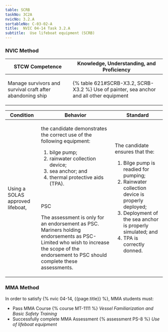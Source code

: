 ```yaml
---
table: SCRB
taskNo: 3C2A
nvicNo: 3.2.A 
sortableNo: C-03-02-A
title:  NVIC 04-14 Task 3.2.A 
subtitle:  Use lifeboat equipment (SCRB)
---
```






### NVIC Method

<a style="display:none;" onclick="togglevisibility('nvic_methods')" >Show NVIC method.</a>

<div id='nvic_methods' class='show'>

<table>
<thead>
<tr>
<th class='forty'> STCW Competence </th>
<th class='sixty'> Knowledge, Understanding, and Proficiency </th>
</tr>
</thead>

<tbody>
<tr><td markdown='1'>

Manage survivors and survival craft after abandoning ship

</td><td markdown='1'>

{% table 621#SCRB-X3.2, SCRB-X3.2 %} Use of painter, sea anchor and all other equipment

</td></tr>


</tbody>
</table>


<table>
<thead>
<tr><th class='twenty'>  Condition </th><th class='twenty'> Behavior </th><th  class='sixty'>Standard </th></tr>
</thead>
<tbody >



<tr><td markdown='1'>

Using a SOLAS approved lifeboat,

</td><td markdown='1'>

the candidate demonstrates the correct use of the following equipment:

1. bilge pump;
2. rainwater collection device;
3. sea anchor; and 
4. thermal protective aids (TPA).

<br>

<div class="tooltip" markdown='1'>

PSC

The assessment is only for an endorsement as PSC. Mariners holding endorsements as PSC-Limited who wish to increase the scope of the endorsement to PSC should complete these assessments.

</div>


</td><td markdown='1'>

The candidate ensures that the:

1. Bilge pump is readied for pumping;
2. Rainwater collection device is properly deployed;
3. Deployment of the sea anchor is properly simulated; and 
4. TPA is correctly donned. 

</td></tr>
</tbody>
</table>
</div>


### MMA Method

In order to satisfy  {% nvic 04-14, {{page.title}}  %}, MMA students must:

* Pass MMA Course {% course MT-1111 %}  *Vessel Familiarization and Basic Safety Training*
* Successfully complete MMA Assessment {% assessment PS-8 %} *Use of lifeboat equipment*